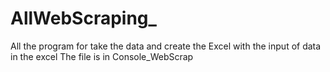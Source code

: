 # AllWebScraping_
All the program for take the data and create the Excel with the input of data in the excel
The file is in Console_WebScrap
